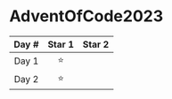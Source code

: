 # AdventOfCode2023

| Day # | Star 1 | Star 2 |
| :---: | :----: | :----: |
| Day 1 |   ⭐   |        |
| Day 2 |   ⭐   |        |
